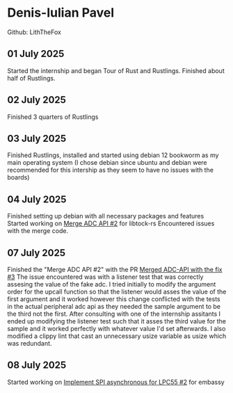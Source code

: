 # Denis-Iulian Pavel
Github: LithTheFox

## 01 July 2025
Started the internship and began Tour of Rust and Rustlings.
Finished about half of Rustlings.

## 02 July 2025
Finished 3 quarters of Rustlings

## 03 July 2025
Finished Rustlings, installed and started using debian 12 bookworm as my main operating system
(I chose debian since ubuntu and debian were recommended for this intership as they seem to have no issues with the boards)

## 04 July 2025
Finished setting up debian with all necessary packages and features
Started working on [Merge ADC API #2](https://github.com/WyliodrinEmbeddedIoT/libtock-rs/issues/2) for libtock-rs
Encountered issues with the merge code.

## 07 July 2025
Finished the "Merge ADC API #2" with the PR [Merged ADC-API with the fix #3](https://github.com/WyliodrinEmbeddedIoT/libtock-rs/pull/3)
The issue encountered was with a listener test that was correctly assesing the value of the fake adc. I tried initially
to modify the argument order for the upcall function so that the listener would asses the value of the first
argument and it worked however this change conflicted with the tests in the actual peripheral adc api as they needed the sample
argument to be the third not the first. After consulting with one of the internship assitants I ended up modifying the listener test
such that it asses the third value for the sample and it worked perfectly with whatever value I'd set afterwards.
I also modified a clippy lint that cast an unnecessary usize variable as usize which was redundant.

## 08 July 2025
Started working on [Implement SPI asynchronous for LPC55 #2](https://github.com/WyliodrinEmbeddedIoT/embassy/issues/2) for embassy



